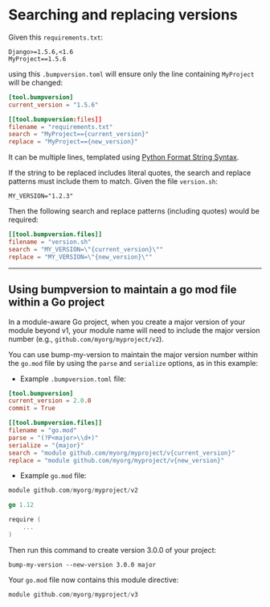 # Searching and replacing versions

Given this `requirements.txt`:

```text
Django>=1.5.6,<1.6
MyProject==1.5.6
```

using this `.bumpversion.toml` will ensure only the line containing `MyProject` will be changed:

```toml
[tool.bumpversion]
current_version = "1.5.6"

[[tool.bumpversion:files]]
filename = "requirements.txt"
search = "MyProject=={current_version}"
replace = "MyProject=={new_version}"
```

It can be multiple lines, templated using [Python Format String Syntax](https://docs.python.org/3/library/string.html#format-string-syntax).

If the string to be replaced includes literal quotes, the search and replace patterns must include them to match. Given the file `version.sh`:

    MY_VERSION="1.2.3"

Then the following search and replace patterns (including quotes) would be required:

```toml
[[tool.bumpversion.files]]
filename = "version.sh"
search = "MY_VERSION=\"{current_version}\""
replace = "MY_VERSION=\"{new_version}\""
```

---

## Using bumpversion to maintain a go mod file within a Go project

In a module-aware Go project, when you create a major version of your module beyond v1, your module name will need to include the major version number (e.g., `github.com/myorg/myproject/v2`).

You can use bump-my-version to maintain the major version number within the `go.mod` file by using the `parse` and `serialize` options, as in this example:

- Example `.bumpversion.toml` file:

```toml
[tool.bumpversion]
current_version = 2.0.0
commit = True

[[tool.bumpversion.files]]
filename = "go.mod"
parse = "(?P<major>\\d+)"
serialize = "{major}"
search = "module github.com/myorg/myproject/v{current_version}"
replace = "module github.com/myorg/myproject/v{new_version}"
```

- Example `go.mod` file:

```go
module github.com/myorg/myproject/v2

go 1.12

require (
    ...
)
```

Then run this command to create version 3.0.0 of your project:

```console
bump-my-version --new-version 3.0.0 major
```

Your `go.mod` file now contains this module directive:

```go
module github.com/myorg/myproject/v3
```
